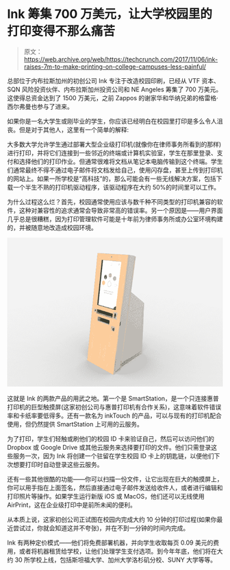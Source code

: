 # Ink 筹集 700 万美元，让大学校园里的打印变得不那么痛苦

> 原文：<https://web.archive.org/web/https://techcrunch.com/2017/11/06/ink-raises-7m-to-make-printing-on-college-campuses-less-painful/>

总部位于内布拉斯加州的初创公司 Ink 专注于改造校园印刷，已经从 VTF 资本、SQN 风险投资伙伴、内布拉斯加州投资公司和 NE Angeles 筹集了 700 万美元。这使得总资金达到了 1500 万美元，之前 Zappos 的谢家华和华纳兄弟的格雷格·西尔弗曼也参与了进来。

如果你是一名大学生或刚毕业的学生，你应该已经明白在校园里打印是多么令人沮丧。但是对于其他人，这里有一个简单的解释:

大多数大学允许学生通过部署大型企业级打印机(就像你在律师事务所看到的那样)进行打印，并将它们连接到一些邻近的终端或计算机实验室，学生在那里登录、支付和选择他们的打印作业。但通常很难将文档从笔记本电脑传输到这个终端。学生们通常最终不得不通过电子邮件将文档发给自己，使用闪存盘，甚至上传到打印机的网站上。如果一所学校是“高科技”的，那么可能会有一些无线解决方案，包括下载一个半生不熟的打印机驱动程序，该驱动程序在大约 50%的时间里可以工作。

为什么过程这么烂？首先，校园通常使用应该与数千种不同类型的打印机兼容的软件，这种对兼容性的追求通常会导致非常高的错误率。另一个原因是——用户界面几乎总是很糟糕，因为打印管理软件可能是十年前为律师事务所或办公室环境构建的，并被随意地改造成校园环境。

![](img/1ffd8d30d999dda8dfc8c42209d6aef1.png)

这就是 Ink 的两款产品的用武之地。第一个是 SmartStation，是一个只连接惠普打印机的巨型触摸屏(这家初创公司与惠普打印机有合作关系)，这意味着软件错误率和卡纸率要低得多。还有一款名为 inkTouch 的产品，可以与现有的打印机配合使用，但仍然提供 SmartStation 上可用的云服务。

为了打印，学生们轻触或刷他们的校园 ID 卡来验证自己，然后可以访问他们的 Dropbox 或 Google Drive 或其他云服务来选择要打印的文件。他们只需登录这些服务一次，因为 Ink 将创建一个驻留在学生校园 ID 卡上的钥匙链，以便他们下次想要打印时自动登录这些云服务。

还有一些其他很酷的功能——你可以扫描一份文件，让它出现在巨大的触摸屏上，你可以用手指在上面签名，然后直接通过电子邮件发送给收件人，或者进行编辑和打印照片等操作。如果学生运行新版 iOS 或 MacOS，他们还可以无线使用 AirPrint，这在企业级打印中是前所未闻的便利。

从本质上说，这家初创公司正试图在校园内完成大约 10 分钟的打印过程(如果你最近尝试过，你就会知道这并不夸张)，并在不到一分钟的时间内完成。

Ink 有两种定价模式——他们将免费部署机器，并向学生收取每页 0.09 美元的费用，或者将机器租赁给学校，让他们处理学生支付选项。到今年年底，他们将在大约 30 所学校上线，包括斯坦福大学、加州大学洛杉矶分校、SUNY 大学等等。